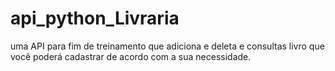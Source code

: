 # api_python_Livraria
uma API para fim de treinamento que adiciona e deleta e consultas livro que você poderá cadastrar de acordo com a sua necessidade. 

